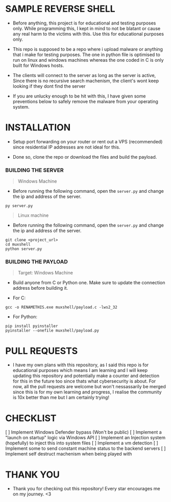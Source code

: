 # SAMPLE REVERSE SHELL

- Before anything, this project is for educational and testing purposes only. While programming this, I kept in mind to not be blatant or cause any real harm to the victims with this. Use this for educational purposes only.

- This repo is supposed to be a repo where i upload malware or anything that i make for testing purposes. The one in python file is optimised to run on linux and windows machines whereas the one coded in C is only built for Windows hosts.

- The clients will connect to the server as long as the server is active, Since there is no recursive search machenism, the client's wont keep looking if they dont find the server

- If you are unlucky enough to be hit with this, I have given some preventions below to safely remove the malware from your operating system.

# INSTALLATION

- Setup port forwarding on your router or rent out a VPS (recommended) since residential IP addresses are not ideal for this.

- Done so, clone the repo or download the files and build the payload.

### __BUILDING THE SERVER__
> Windows Machine

- Before running the following command, open the `server.py` and change the ip and address of the server.

```shell
py server.py
```
> Linux machine

- Before running the following command, open the `server.py` and change the ip and address of the server.

```shell
git clone <project_url>
cd muxshell
python server.py
```

### __BUILDING THE PAYLOAD__
> Target: Windows Machine

- Build anyone from C or Python one. Make sure to update the connection address before building it.

- For C:
```shell
gcc -o RENAMETHIS.exe muxshell/payload.c -lws2_32
```

- For Python:
```shell
pip install pyinstaller
pyinstaller --onefile muxshell/payload.py
```

# PULL REQUESTS

- I have my own plans with this repository, as I said this repo is for educational purposes which means I am learning and I will keep updating this repository and potentially make a counter and detection for this in the future too since thats what cybersecurity is about. For now, all the pull requests are welcome but won't nessassarily be merged since this is for my own learning and progress, I realise the community is 10x better than me but I am certainly trying!

# CHECKLIST
[ ] Implement Windows Defender bypass (Won't be public)
[ ] Implement a "launch on startup" logic via Windows API
[ ] Implement an Injection system (hopefully) to inject this into system files
[ ] Implement a vm detection
[ ] Implement some to send constant machine status to the backend servers
[ ] Implement self destruct machenism when being played with

# THANK YOU
- Thank you for checking out this repository! Every star encourages me on my journey. <3